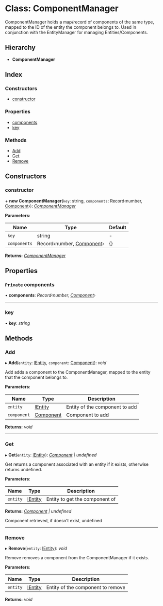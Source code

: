 
# Class: ComponentManager

ComponentManager holds a map/record of components of the same type, mapped
to the ID of the entity the component belongs to.
Used in conjunction with the EntityManager for managing Entities/Components.

## Hierarchy

* **ComponentManager**

## Index

### Constructors

* [constructor](_component_component_manager_.componentmanager.md#constructor)

### Properties

* [components](_component_component_manager_.componentmanager.md#private-components)
* [key](_component_component_manager_.componentmanager.md#key)

### Methods

* [Add](_component_component_manager_.componentmanager.md#add)
* [Get](_component_component_manager_.componentmanager.md#get)
* [Remove](_component_component_manager_.componentmanager.md#remove)

## Constructors

###  constructor

\+ **new ComponentManager**(`key`: string, `components`: Record‹number, [Component](_component_component_.component.md)›): *[ComponentManager](_component_component_manager_.componentmanager.md)*

**Parameters:**

Name | Type | Default |
------ | ------ | ------ |
`key` | string | - |
`components` | Record‹number, [Component](_component_component_.component.md)› | {} |

**Returns:** *[ComponentManager](_component_component_manager_.componentmanager.md)*

## Properties

### `Private` components

• **components**: *Record‹number, [Component](_component_component_.component.md)›*

___

###  key

• **key**: *string*

## Methods

###  Add

▸ **Add**(`entity`: [IEntity](../interfaces/_entity_ientity_.ientity.md), `component`: [Component](_component_component_.component.md)): *void*

Add adds a component to the ComponentManager, mapped to
the entity that the component belongs to.

**Parameters:**

Name | Type | Description |
------ | ------ | ------ |
`entity` | [IEntity](../interfaces/_entity_ientity_.ientity.md) | Entity of the component to add |
`component` | [Component](_component_component_.component.md) | Component to add  |

**Returns:** *void*

___

###  Get

▸ **Get**(`entity`: [IEntity](../interfaces/_entity_ientity_.ientity.md)): *[Component](_component_component_.component.md) | undefined*

Get returns a component associated with an entity if it
exists, otherwise returns undefined.

**Parameters:**

Name | Type | Description |
------ | ------ | ------ |
`entity` | [IEntity](../interfaces/_entity_ientity_.ientity.md) | Entity to get the component of |

**Returns:** *[Component](_component_component_.component.md) | undefined*

Component retrieved, if doesn't exist, undefined

___

###  Remove

▸ **Remove**(`entity`: [IEntity](../interfaces/_entity_ientity_.ientity.md)): *void*

Remove removes a component from the ComponentManager if it
exists.

**Parameters:**

Name | Type | Description |
------ | ------ | ------ |
`entity` | [IEntity](../interfaces/_entity_ientity_.ientity.md) | Entity of the component to remove  |

**Returns:** *void*
